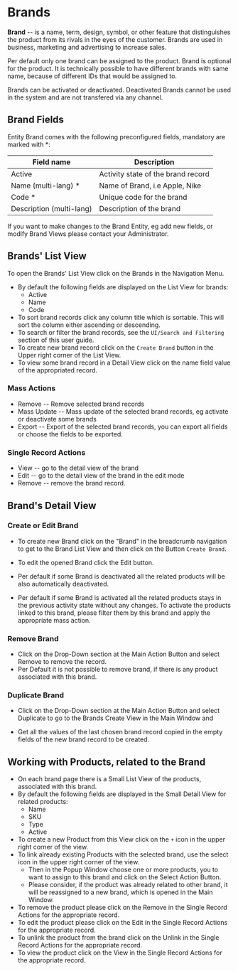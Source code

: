 # Brands

**Brand** -- is a name, term, design, symbol, or other feature that distinguishes the product from its rivals in the eyes of the customer. Brands are used in business, marketing and advertising to increase sales. 

Per default only one brand can be assigned to the product. Brand is optional for the product. It is technically possible to have different brands with same name, because of different IDs that would be assigned to.

Brands can be activated or deactivated. Deactivated Brands cannot be used in the system and are not transfered via any channel.

## Brand Fields

Entity Brand comes with the following preconfigured fields, mandatory are marked with *:

| Field name               | Description                        |
| ------------------------ | ---------------------------------- |
| Active                   | Activity state of the brand record |
| Name (multi-lang) *      | Name of Brand, i.e Apple, Nike     |
| Code *                   | Unique code for the brand          |
| Description (multi-lang) | Description of the brand           |

If you want to make changes to the Brand Entity, eg add new fields, or modify Brand Views please contact your Administrator.

## Brands' List View

To open the Brands' List View click on the Brands in the Navigation Menu.

- By default the following fields are displayed on the List View for brands:
  - Active
  - Name
  - Code
- To sort brand records click any column title which is sortable. This will sort the column either ascending or descending. 
- To search or filter the brand records, see the `UI/Search and Filtering` section of this user guide.
- To create new brand record click on the `Create Brand` button in the Upper right corner of the List View.
- To view some brand record in a Detail View click on the name field value of the appropriated record.
<!-- [VT] ----- добавить скрин -->

### Mass Actions

- Remove --  Remove selected brand records
- Mass Update --  Mass update of the selected brand records, eg activate or deactivate some brands
- Export -- Export of the selected brand records, you can export all fields or choose the fields to be exported.

### Single Record Actions

- View -- go to the detail view of the brand
- Edit -- go to the detail view of the brand in the edit mode
- Remove -- remove the brand record.

## Brand's Detail View

### Create or Edit Brand

- To create new Brand click on the "Brand" in the breadcrumb navigation to get to the Brand List View and then click on the Button `Create Brand`.


- To edit the opened Brand click the Edit button.
- Per default if some Brand is deactivated all the related products will be also automatically deactivated.
- Per default if some Brand is activated all the related products stays in the previous activity state without any changes. To activate the products linked to this brand, please filter them by this brand and apply the appropriate mass action.

### Remove Brand

- Click on the Drop-Down section at the Main Action Button and select Remove to remove the record.
- Per Default it is not possible to remove brand, if there is any product associated with this brand.

### Duplicate Brand

- Click on the Drop-Down section at the Main Action Button and select Duplicate to go to the Brands Create View  in the Main Window and 
<!-- [VT] ----- не дописано -->
- Get all the values of the last chosen brand record copied  in the empty fields of the new brand record to be created.

## Working with Products, related to the Brand

- On each brand page there is a Small List View of the products, associated with this brand.
- By default the following fields are displayed in the Small Detail View for related products:
  - Name
  - SKU
  - Type
  - Active
   <!-- [VT] ----- отображается также Tag -->
- To create a new Product from this View click on the `+` icon in the upper right corner of the view.
- To link already existing Products with the selected brand, use the select icon in the upper right corner of the view. 
  - Then in the Popup Window choose one or more products, you to want to assign to this brand and click on the Select Action Button. 
  - Please consider, if the product was already related to other brand, it will be reassigned to a new brand, which is opened in the Main Window.
- To remove the product please click on the Remove in the Single Record Actions for the appropriate record.
- To edit the product please click on the Edit in the Single Record Actions for the appropriate record.
- To unlink the product from the brand click on the Unlink in the Single Record Actions for the appropriate record.
- To view the product click on the View in the Single Record Actions for the appropriate record.
<!-- [VT] ----- добавить скрин -->

